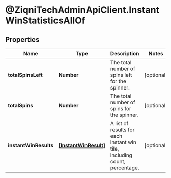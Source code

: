 # @ZiqniTechAdminApiClient.InstantWinStatisticsAllOf

## Properties

Name | Type | Description | Notes
------------ | ------------- | ------------- | -------------
**totalSpinsLeft** | **Number** | The total number of spins left for the spinner. | [optional] 
**totalSpins** | **Number** | The total number of spins for the spinner. | [optional] 
**instantWinResults** | [**[InstantWinResult]**](InstantWinResult.md) | A list of results for each instant win tile, including count, percentage. | [optional] 


